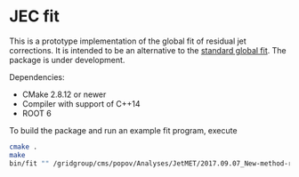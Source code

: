 # JEC fit

This is a prototype implementation of the global fit of residual jet corrections.
It is intended to be an alternative to the [standard global fit](https://github.com/miquork/jecsys).
The package is under development.

Dependencies:
  * CMake 2.8.12 or newer
  * Compiler with support of C++14
  * ROOT 6

To build the package and run an example fit program, execute
```bash
cmake .
make
bin/fit "" /gridgroup/cms/popov/Analyses/JetMET/2017.09.07_New-method-real-setup/UpdatedInputs/multijet_Run2016H.root
```
